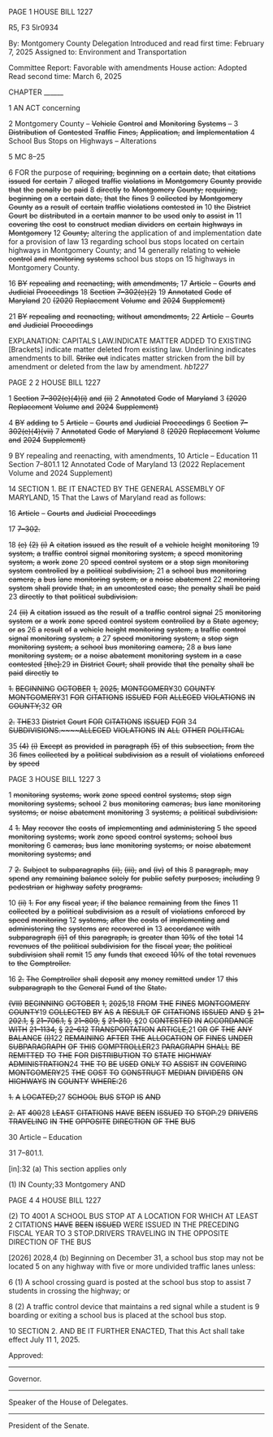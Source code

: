PAGE 1
HOUSE BILL 1227

R5, F3 5lr0934

By: Montgomery County Delegation
Introduced and read first time: February 7, 2025
Assigned to: Environment and Transportation

Committee Report: Favorable with amendments
House action: Adopted
Read second time: March 6, 2025

CHAPTER ______

1 AN ACT concerning

2 Montgomery County – ~~Vehicle~~ ~~Control~~ ~~and~~ ~~Monitoring~~ ~~Systems~~ ~~–~~
3 ~~Distribution~~ ~~of~~ ~~Contested~~ ~~Traffic~~ ~~Fines,~~ ~~Application,~~ ~~and~~ ~~Implementation~~
4 School Bus Stops on Highways – Alterations

5 MC 8–25

6 FOR the purpose of ~~requiring,~~ ~~beginning~~ ~~on~~ ~~a~~ ~~certain~~ ~~date,~~ ~~that~~ ~~citations~~ ~~issued~~ ~~for~~ ~~certain~~
7 ~~alleged~~ ~~traffic~~ ~~violations~~ ~~in~~ ~~Montgomery~~ ~~County~~ ~~provide~~ ~~that~~ ~~the~~ ~~penalty~~ ~~be~~ ~~paid~~
8 ~~directly~~ ~~to~~ ~~Montgomery~~ ~~County;~~ ~~requiring,~~ ~~beginning~~ ~~on~~ ~~a~~ ~~certain~~ ~~date,~~ ~~that~~ ~~the~~ ~~fines~~
9 ~~collected~~ ~~by~~ ~~Montgomery~~ ~~County~~ ~~as~~ ~~a~~ ~~result~~ ~~of~~ ~~certain~~ ~~traffic~~ ~~violations~~ ~~contested~~ ~~in~~
10 ~~the~~ ~~District~~ ~~Court~~ ~~be~~ ~~distributed~~ ~~in~~ ~~a~~ ~~certain~~ ~~manner~~ ~~to~~ ~~be~~ ~~used~~ ~~only~~ ~~to~~ ~~assist~~ ~~in~~
11 ~~covering~~ ~~the~~ ~~cost~~ ~~to~~ ~~construct~~ ~~median~~ ~~dividers~~ ~~on~~ ~~certain~~ ~~highways~~ ~~in~~ ~~Montgomery~~
12 ~~County;~~ altering the application of and implementation date for a provision of law
13 regarding school bus stops located on certain highways in Montgomery County; and
14 generally relating to ~~vehicle~~ ~~control~~ ~~and~~ ~~monitoring~~ ~~systems~~ school bus stops on
15 highways in Montgomery County.

16 ~~BY~~ ~~repealing~~ ~~and~~ ~~reenacting,~~ ~~with~~ ~~amendments,~~
17 ~~Article~~ ~~–~~ ~~Courts~~ ~~and~~ ~~Judicial~~ ~~Proceedings~~
18 ~~Section~~ ~~7–302(e)(2)~~
19 ~~Annotated~~ ~~Code~~ ~~of~~ ~~Maryland~~
20 ~~(2020~~ ~~Replacement~~ ~~Volume~~ ~~and~~ ~~2024~~ ~~Supplement)~~

21 ~~BY~~ ~~repealing~~ ~~and~~ ~~reenacting,~~ ~~without~~ ~~amendments,~~
22 ~~Article~~ ~~–~~ ~~Courts~~ ~~and~~ ~~Judicial~~ ~~Proceedings~~

EXPLANATION: CAPITALS LAW.INDICATE MATTER ADDED TO EXISTING
[Brackets] indicate matter deleted from existing law.
Underlining indicates amendments to bill.
~~Strike~~ ~~out~~ indicates matter stricken from the bill by amendment or deleted from the law by
amendment. *hb1227*

PAGE 2
2 HOUSE BILL 1227

1 ~~Section~~ ~~7–302(e)(4)(i)~~ ~~and~~ ~~(ii)~~
2 ~~Annotated~~ ~~Code~~ ~~of~~ ~~Maryland~~
3 ~~(2020~~ ~~Replacement~~ ~~Volume~~ ~~and~~ ~~2024~~ ~~Supplement)~~

4 ~~BY~~ ~~adding~~ ~~to~~
5 ~~Article~~ ~~–~~ ~~Courts~~ ~~and~~ ~~Judicial~~ ~~Proceedings~~
6 ~~Section~~ ~~7–302(e)(4)(vii)~~
7 ~~Annotated~~ ~~Code~~ ~~of~~ ~~Maryland~~
8 ~~(2020~~ ~~Replacement~~ ~~Volume~~ ~~and~~ ~~2024~~ ~~Supplement)~~

9 BY repealing and reenacting, with amendments,
10 Article – Education
11 Section 7–801.1
12 Annotated Code of Maryland
13 (2022 Replacement Volume and 2024 Supplement)

14 SECTION 1. BE IT ENACTED BY THE GENERAL ASSEMBLY OF MARYLAND,
15 That the Laws of Maryland read as follows:

16 ~~Article~~ ~~–~~ ~~Courts~~ ~~and~~ ~~Judicial~~ ~~Proceedings~~

17 ~~7–302.~~

18 ~~(e)~~ ~~(2)~~ ~~(i)~~ ~~A~~ ~~citation~~ ~~issued~~ ~~as~~ ~~the~~ ~~result~~ ~~of~~ ~~a~~ ~~vehicle~~ ~~height~~ ~~monitoring~~
19 ~~system,~~ ~~a~~ ~~traffic~~ ~~control~~ ~~signal~~ ~~monitoring~~ ~~system,~~ ~~a~~ ~~speed~~ ~~monitoring~~ ~~system,~~ ~~a~~ ~~work~~ ~~zone~~
20 ~~speed~~ ~~control~~ ~~system~~ ~~or~~ ~~a~~ ~~stop~~ ~~sign~~ ~~monitoring~~ ~~system~~ ~~controlled~~ ~~by~~ ~~a~~ ~~political~~ ~~subdivision,~~
21 ~~a~~ ~~school~~ ~~bus~~ ~~monitoring~~ ~~camera,~~ ~~a~~ ~~bus~~ ~~lane~~ ~~monitoring~~ ~~system,~~ ~~or~~ ~~a~~ ~~noise~~ ~~abatement~~
22 ~~monitoring~~ ~~system~~ ~~shall~~ ~~provide~~ ~~that,~~ ~~in~~ ~~an~~ ~~uncontested~~ ~~case,~~ ~~the~~ ~~penalty~~ ~~shall~~ ~~be~~ ~~paid~~
23 ~~directly~~ ~~to~~ ~~that~~ ~~political~~ ~~subdivision.~~

24 ~~(ii)~~ ~~A~~ ~~citation~~ ~~issued~~ ~~as~~ ~~the~~ ~~result~~ ~~of~~ ~~a~~ ~~traffic~~ ~~control~~ ~~signal~~
25 ~~monitoring~~ ~~system~~ ~~or~~ ~~a~~ ~~work~~ ~~zone~~ ~~speed~~ ~~control~~ ~~system~~ ~~controlled~~ ~~by~~ ~~a~~ ~~State~~ ~~agency,~~ ~~or~~ ~~as~~
26 ~~a~~ ~~result~~ ~~of~~ ~~a~~ ~~vehicle~~ ~~height~~ ~~monitoring~~ ~~system,~~ ~~a~~ ~~traffic~~ ~~control~~ ~~signal~~ ~~monitoring~~ ~~system,~~ ~~a~~
27 ~~speed~~ ~~monitoring~~ ~~system,~~ ~~a~~ ~~stop~~ ~~sign~~ ~~monitoring~~ ~~system,~~ ~~a~~ ~~school~~ ~~bus~~ ~~monitoring~~ ~~camera,~~
28 ~~a~~ ~~bus~~ ~~lane~~ ~~monitoring~~ ~~system,~~ ~~or~~ ~~a~~ ~~noise~~ ~~abatement~~ ~~monitoring~~ ~~system~~ ~~in~~ ~~a~~ ~~case~~ ~~contested~~
~~[the]:~~29 ~~in~~ ~~District~~ ~~Court,~~ ~~shall~~ ~~provide~~ ~~that~~ ~~the~~ ~~penalty~~ ~~shall~~ ~~be~~ ~~paid~~ ~~directly~~ ~~to~~

~~1.~~ ~~BEGINNING~~ ~~OCTOBER~~ ~~1,~~ ~~2025,~~ ~~MONTGOMERY~~30
~~COUNTY~~ ~~MONTGOMERY~~31 ~~FOR~~ ~~CITATIONS~~ ~~ISSUED~~ ~~FOR~~ ~~ALLEGED~~ ~~VIOLATIONS~~ ~~IN~~
~~COUNTY;~~32 ~~OR~~

~~2.~~ ~~THE~~33 ~~District~~ ~~Court~~ ~~FOR~~ ~~CITATIONS~~ ~~ISSUED~~ ~~FOR~~
34 ~~SUBDIVISIONS.~~~~ALLEGED~~ ~~VIOLATIONS~~ ~~IN~~ ~~ALL~~ ~~OTHER~~ ~~POLITICAL~~

35 ~~(4)~~ ~~(i)~~ ~~Except~~ ~~as~~ ~~provided~~ ~~in~~ ~~paragraph~~ ~~(5)~~ ~~of~~ ~~this~~ ~~subsection,~~ ~~from~~ ~~the~~
36 ~~fines~~ ~~collected~~ ~~by~~ ~~a~~ ~~political~~ ~~subdivision~~ ~~as~~ ~~a~~ ~~result~~ ~~of~~ ~~violations~~ ~~enforced~~ ~~by~~ ~~speed~~

PAGE 3
HOUSE BILL 1227 3

1 ~~monitoring~~ ~~systems,~~ ~~work~~ ~~zone~~ ~~speed~~ ~~control~~ ~~systems,~~ ~~stop~~ ~~sign~~ ~~monitoring~~ ~~systems,~~ ~~school~~
2 ~~bus~~ ~~monitoring~~ ~~cameras,~~ ~~bus~~ ~~lane~~ ~~monitoring~~ ~~systems,~~ ~~or~~ ~~noise~~ ~~abatement~~ ~~monitoring~~
3 ~~systems,~~ ~~a~~ ~~political~~ ~~subdivision:~~

4 ~~1.~~ ~~May~~ ~~recover~~ ~~the~~ ~~costs~~ ~~of~~ ~~implementing~~ ~~and~~ ~~administering~~
5 ~~the~~ ~~speed~~ ~~monitoring~~ ~~systems,~~ ~~work~~ ~~zone~~ ~~speed~~ ~~control~~ ~~systems,~~ ~~school~~ ~~bus~~ ~~monitoring~~
6 ~~cameras,~~ ~~bus~~ ~~lane~~ ~~monitoring~~ ~~systems,~~ ~~or~~ ~~noise~~ ~~abatement~~ ~~monitoring~~ ~~systems;~~ ~~and~~

7 ~~2.~~ ~~Subject~~ ~~to~~ ~~subparagraphs~~ ~~(ii),~~ ~~(iii),~~ ~~and~~ ~~(iv)~~ ~~of~~ ~~this~~
8 ~~paragraph,~~ ~~may~~ ~~spend~~ ~~any~~ ~~remaining~~ ~~balance~~ ~~solely~~ ~~for~~ ~~public~~ ~~safety~~ ~~purposes,~~ ~~including~~
9 ~~pedestrian~~ ~~or~~ ~~highway~~ ~~safety~~ ~~programs.~~

10 ~~(ii)~~ ~~1.~~ ~~For~~ ~~any~~ ~~fiscal~~ ~~year,~~ ~~if~~ ~~the~~ ~~balance~~ ~~remaining~~ ~~from~~ ~~the~~ ~~fines~~
11 ~~collected~~ ~~by~~ ~~a~~ ~~political~~ ~~subdivision~~ ~~as~~ ~~a~~ ~~result~~ ~~of~~ ~~violations~~ ~~enforced~~ ~~by~~ ~~speed~~ ~~monitoring~~
12 ~~systems,~~ ~~after~~ ~~the~~ ~~costs~~ ~~of~~ ~~implementing~~ ~~and~~ ~~administering~~ ~~the~~ ~~systems~~ ~~are~~ ~~recovered~~ ~~in~~
13 ~~accordance~~ ~~with~~ ~~subparagraph~~ ~~(i)1~~ ~~of~~ ~~this~~ ~~paragraph,~~ ~~is~~ ~~greater~~ ~~than~~ ~~10%~~ ~~of~~ ~~the~~ ~~total~~
14 ~~revenues~~ ~~of~~ ~~the~~ ~~political~~ ~~subdivision~~ ~~for~~ ~~the~~ ~~fiscal~~ ~~year,~~ ~~the~~ ~~political~~ ~~subdivision~~ ~~shall~~ ~~remit~~
15 ~~any~~ ~~funds~~ ~~that~~ ~~exceed~~ ~~10%~~ ~~of~~ ~~the~~ ~~total~~ ~~revenues~~ ~~to~~ ~~the~~ ~~Comptroller.~~

16 ~~2.~~ ~~The~~ ~~Comptroller~~ ~~shall~~ ~~deposit~~ ~~any~~ ~~money~~ ~~remitted~~ ~~under~~
17 ~~this~~ ~~subparagraph~~ ~~to~~ ~~the~~ ~~General~~ ~~Fund~~ ~~of~~ ~~the~~ ~~State.~~

~~(VII)~~ ~~BEGINNING~~ ~~OCTOBER~~ ~~1,~~ ~~2025,~~18 ~~FROM~~ ~~THE~~ ~~FINES~~
~~MONTGOMERY~~ ~~COUNTY~~19 ~~COLLECTED~~ ~~BY~~ ~~AS~~ ~~A~~ ~~RESULT~~ ~~OF~~ ~~CITATIONS~~ ~~ISSUED~~ ~~AND~~
~~§~~ ~~21–202.1,~~ ~~§~~ ~~21–706.1,~~ ~~§~~ ~~21–809,~~ ~~§~~ ~~21–810,~~ ~~§~~20 ~~CONTESTED~~ ~~IN~~ ~~ACCORDANCE~~ ~~WITH~~
~~21–1134,~~ ~~§~~ ~~22–612~~ ~~TRANSPORTATION~~ ~~ARTICLE,~~21 ~~OR~~ ~~OF~~ ~~THE~~ ~~ANY~~ ~~BALANCE~~
~~(I)1~~22 ~~REMAINING~~ ~~AFTER~~ ~~THE~~ ~~ALLOCATION~~ ~~OF~~ ~~FINES~~ ~~UNDER~~ ~~SUBPARAGRAPH~~ ~~OF~~ ~~THIS~~
~~COMPTROLLER~~23 ~~PARAGRAPH~~ ~~SHALL~~ ~~BE~~ ~~REMITTED~~ ~~TO~~ ~~THE~~ ~~FOR~~ ~~DISTRIBUTION~~ ~~TO~~
~~STATE~~ ~~HIGHWAY~~ ~~ADMINISTRATION~~24 ~~THE~~ ~~TO~~ ~~BE~~ ~~USED~~ ~~ONLY~~ ~~TO~~ ~~ASSIST~~ ~~IN~~ ~~COVERING~~
~~MONTGOMERY~~25 ~~THE~~ ~~COST~~ ~~TO~~ ~~CONSTRUCT~~ ~~MEDIAN~~ ~~DIVIDERS~~ ~~ON~~ ~~HIGHWAYS~~ ~~IN~~
~~COUNTY~~ ~~WHERE:~~26

~~1.~~ ~~A~~ ~~LOCATED;~~27 ~~SCHOOL~~ ~~BUS~~ ~~STOP~~ ~~IS~~ ~~AND~~

~~2.~~ ~~AT~~ ~~400~~28 ~~LEAST~~ ~~CITATIONS~~ ~~HAVE~~ ~~BEEN~~ ~~ISSUED~~ ~~TO~~
~~STOP.~~29 ~~DRIVERS~~ ~~TRAVELING~~ ~~IN~~ ~~THE~~ ~~OPPOSITE~~ ~~DIRECTION~~ ~~OF~~ ~~THE~~ ~~BUS~~

30 Article – Education

31 7–801.1.

[in]:32 (a) This section applies only

(1) IN County;33 Montgomery AND

PAGE 4
4 HOUSE BILL 1227

(2) TO 4001 A SCHOOL BUS STOP AT A LOCATION FOR WHICH AT LEAST
2 CITATIONS ~~HAVE~~ ~~BEEN~~ ~~ISSUED~~ WERE ISSUED IN THE PRECEDING FISCAL YEAR TO
3 STOP.DRIVERS TRAVELING IN THE OPPOSITE DIRECTION OF THE BUS

[2026] 2028,4 (b) Beginning on December 31, a school bus stop may not be located
5 on any highway with five or more undivided traffic lanes unless:

6 (1) A school crossing guard is posted at the school bus stop to assist
7 students in crossing the highway; or

8 (2) A traffic control device that maintains a red signal while a student is
9 boarding or exiting a school bus is placed at the school bus stop.

10 SECTION 2. AND BE IT FURTHER ENACTED, That this Act shall take effect July
11 1, 2025.

Approved:

________________________________________________________________________________
Governor.

________________________________________________________________________________
Speaker of the House of Delegates.

________________________________________________________________________________
President of the Senate.